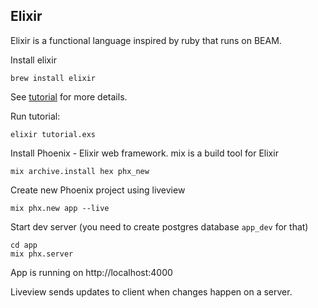 ## Elixir

Elixir is a functional language inspired by ruby that runs on BEAM.

Install elixir
```shell
brew install elixir
```

See [tutorial](./tutorial.exs) for more details.

Run tutorial:
```shell
elixir tutorial.exs
```

Install Phoenix - Elixir web framework.
mix is a build tool for Elixir
```shell
mix archive.install hex phx_new
```

Create new Phoenix project using liveview
```shell
mix phx.new app --live
```

Start dev server (you need to create postgres database `app_dev` for that)
```shell
cd app 
mix phx.server
```

App is running on http://localhost:4000

Liveview sends updates to client when changes happen on a server.